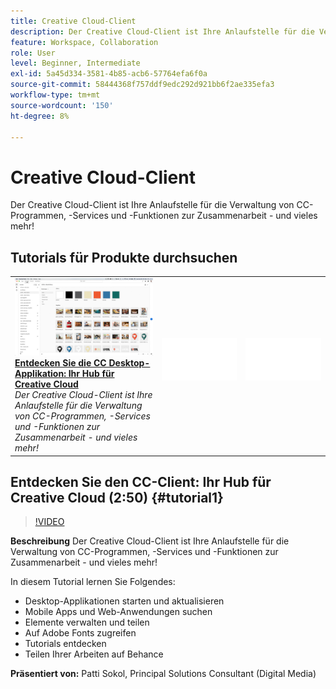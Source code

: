 ```yaml
---
title: Creative Cloud-Client
description: Der Creative Cloud-Client ist Ihre Anlaufstelle für die Verwaltung von CC-Programmen, -Services und -Funktionen zur Zusammenarbeit - und vieles mehr!
feature: Workspace, Collaboration
role: User
level: Beginner, Intermediate
exl-id: 5a45d334-3581-4b85-acb6-57764efa6f0a
source-git-commit: 58444368f757ddf9edc292d921bb6f2ae335efa3
workflow-type: tm+mt
source-wordcount: '150'
ht-degree: 8%

---
```


# Creative Cloud-Client

Der Creative Cloud-Client ist Ihre Anlaufstelle für die Verwaltung von CC-Programmen, -Services und -Funktionen zur Zusammenarbeit - und vieles mehr!

## Tutorials für Produkte durchsuchen

<table style="table-layout:fixed">
<tr>
 <td>
   <a href="creativeclouddesktopapp.md#tutorial1">
      <img alt="Entdecken Sie die CC Desktop-Applikation: Ihr Hub für Creative Cloud" src="../assets/ccda_overview_sokol_thumbnail.jpg" />
   </a>
    <div>
   <a href="creativeclouddesktopapp.md#tutorial1"><strong>Entdecken Sie die CC Desktop-Applikation: Ihr Hub für Creative Cloud</strong></a>
    </div>
    <em>Der Creative Cloud-Client ist Ihre Anlaufstelle für die Verwaltung von CC-Programmen, -Services und -Funktionen zur Zusammenarbeit - und vieles mehr!</em>
    <br>
  </td>
  <td>
    <img alt="Spacer" src="../assets/Whitespacer.png" />
    <div>
    <br>
  </td>
  <td>
    <img alt="Spacer" src="../assets/Whitespacer.png" />
    <div>
    <br>
  </td>
</tr>
</table>

## Entdecken Sie den CC-Client: Ihr Hub für Creative Cloud (2:50) {#tutorial1}

>[!VIDEO](https://video.tv.adobe.com/v/327095?hidetitle=true)

**Beschreibung**
Der Creative Cloud-Client ist Ihre Anlaufstelle für die Verwaltung von CC-Programmen, -Services und -Funktionen zur Zusammenarbeit - und vieles mehr!

In diesem Tutorial lernen Sie Folgendes:
* Desktop-Applikationen starten und aktualisieren
* Mobile Apps und Web-Anwendungen suchen
* Elemente verwalten und teilen
* Auf Adobe Fonts zugreifen
* Tutorials entdecken
* Teilen Ihrer Arbeiten auf Behance

**Präsentiert von:**
Patti Sokol, Principal Solutions Consultant (Digital Media)
